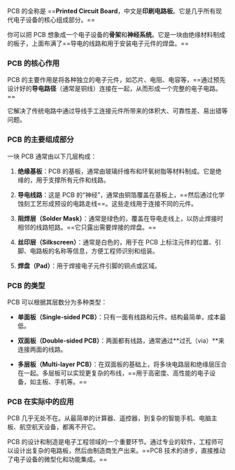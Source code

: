 PCB 的全称是 ==**Printed Circuit Board**，中文是**印刷电路板**。它是几乎所有现代电子设备的核心组成部分。==

你可以把 PCB 想象成一个电子设备的**骨架**和**神经系统**。它是一块由绝缘材料制成的板子，上面布满了==导电的线路和用于安装电子元件的焊盘。==

### PCB 的核心作用

PCB 的主要作用是将各种独立的电子元件，如芯片、电阻、电容等，==通过预先设计好的**导电路径**（通常是铜线）连接在一起，从而形成一个完整的电子电路。==

它解决了传统电路中通过导线手工连接元件所带来的体积大、可靠性差、易出错等问题。

### PCB 的主要组成部分

一块 PCB 通常由以下几层构成：

1. **绝缘基板**：PCB 的基板，通常由玻璃纤维布和环氧树脂等材料制成。它是绝缘的，用于支撑所有元件和线路。
    
2. **导电线路**：这是 PCB 的“神经”，通常由铜箔覆盖在基板上，==然后通过化学蚀刻工艺形成预设的电路走线==。这些走线用于连接不同的元件。
    
3. **阻焊层（Solder Mask）**：通常是绿色的，覆盖在导电走线上，以防止焊接时相邻的线路短路。==它只露出需要焊接的焊盘。==
    
4. **丝印层（Silkscreen）**：通常是白色的，用于在 PCB 上标注元件的位置、引脚、电路板的名称等信息，方便工程师识别和组装。
    
5. **焊盘（Pad）**：用于焊接电子元件引脚的铜点或区域。
    

### PCB 的类型

PCB 可以根据其层数分为多种类型：

- **单面板（Single-sided PCB）**：只有一面有线路和元件。结构最简单，成本最低。
    
- **双面板（Double-sided PCB）**：两面都有线路，通常通过**过孔（via）**来连接两面的线路。
    
- **多层板（Multi-layer PCB）**：在双面板的基础上，将多块电路层和绝缘层压合在一起。多层板可以实现更复杂的布线，==用于高密度、高性能的电子设备，如主板、手机等。==
    

### PCB 在实际中的应用

PCB 几乎无处不在。从最简单的计算器、遥控器，到复杂的智能手机、电脑主板、航空航天设备，都离不开它。

PCB 的设计和制造是电子工程领域的一个重要环节。通过专业的软件，工程师可以设计出复杂的电路板，然后由制造商生产出来。==PCB 技术的进步，直接推动了电子设备的微型化和功能集成。==